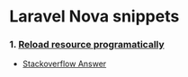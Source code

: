 # Laravel Nova snippets

### 1. [Reload resource programatically](reload-resource.vue)
  - [Stackoverflow Answer](https://stackoverflow.com/a/58767073/8915153)
